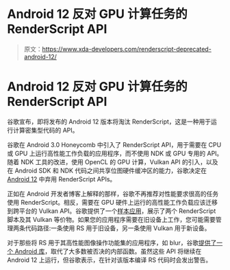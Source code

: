 # Android 12 反对 GPU 计算任务的 RenderScript API

> 原文：<https://www.xda-developers.com/renderscript-deprecated-android-12/>

# Android 12 反对 GPU 计算任务的 RenderScript API

谷歌宣布，即将发布的 Android 12 版本将淘汰 RenderScript，这是一种用于运行计算密集型代码的 API。

谷歌在 Android 3.0 Honeycomb 中引入了 RenderScript API，用于需要在 CPU 或 GPU 上运行高性能工作负载的应用程序，而不使用 NDK 或 GPU 专用的 API。随着 NDK 工具的改进，使用 OpenCL 的 GPU 计算，Vulkan API 的引入，以及在 Android SDK 和 NDK 代码之间共享位图硬件缓冲区的能力，谷歌决定在 [Android 12](https://www.xda-developers.com/android-12/) 中弃用 RenderScript APIs。

正如在 Android 开发者博客上解释的那样，谷歌不再推荐对性能要求很高的任务使用 RenderScript。相反，需要在 GPU 硬件上运行的高性能工作负载应该迁移到跨平台的 Vulkan API。谷歌提供了一个[样本应用](https://github.com/android/renderscript-samples/tree/main/RenderScriptMigrationSample/)，展示了两个 RenderScript 脚本及其 Vulkan 等价物。如果您的应用程序需要在旧设备上工作，您可能需要管理两条代码路径:一条使用 RS 用于旧设备，另一条使用 Vulkan 用于新设备。

对于那些将 RS 用于其高性能图像操作功能集的应用程序，如 blur，谷歌[提供了一个 Android 库](https://github.com/android/renderscript-intrinsics-replacement-toolkit)，取代了大多数被否决的内部函数。虽然这些 API 将继续在 Android 12 上运行，但谷歌表示，在针对该版本编译 RS 代码时会发出警告。